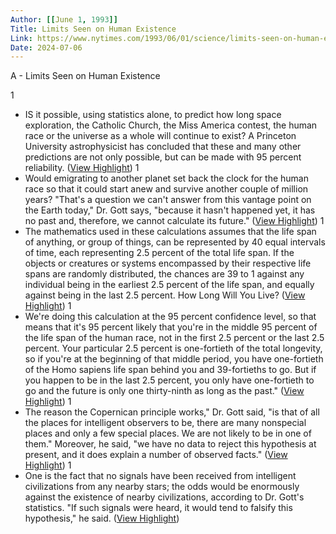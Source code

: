 ```yaml
---
Author: [[June 1, 1993]]
Title: Limits Seen on Human Existence
Link: https://www.nytimes.com/1993/06/01/science/limits-seen-on-human-existence.html
Date: 2024-07-06
---
```

A - Limits Seen on Human Existence

1
- IS it possible, using statistics alone, to predict how long space exploration, the Catholic Church, the Miss America contest, the human race or the universe as a whole will continue to exist? A Princeton University astrophysicist has concluded that these and many other predictions are not only possible, but can be made with 95 percent reliability. ([View Highlight](https://instapaper.com/read/1561356049/21532241))
1
- Would emigrating to another planet set back the clock for the human race so that it could start anew and survive another couple of million years?
  "That's a question we can't answer from this vantage point on the Earth today," Dr. Gott says, "because it hasn't happened yet, it has no past and, therefore, we cannot calculate its future." ([View Highlight](https://instapaper.com/read/1561356049/21532243))
1
- The mathematics used in these calculations assumes that the life span of anything, or group of things, can be represented by 40 equal intervals of time, each representing 2.5 percent of the total life span. If the objects or creatures or systems encompassed by their respective life spans are randomly distributed, the chances are 39 to 1 against any individual being in the earliest 2.5 percent of the life span, and equally against being in the last 2.5 percent. How Long Will You Live? ([View Highlight](https://instapaper.com/read/1561356049/21532244))
1
- We're doing this calculation at the 95 percent confidence level, so that means that it's 95 percent likely that you're in the middle 95 percent of the life span of the human race, not in the first 2.5 percent or the last 2.5 percent. Your particular 2.5 percent is one-fortieth of the total longevity, so if you're at the beginning of that middle period, you have one-fortieth of the Homo sapiens life span behind you and 39-fortieths to go. But if you happen to be in the last 2.5 percent, you only have one-fortieth to go and the future is only one thirty-ninth as long as the past." ([View Highlight](https://instapaper.com/read/1561356049/21532245))
1
- The reason the Copernican principle works," Dr. Gott said, "is that of all the places for intelligent observers to be, there are many nonspecial places and only a few special places. We are not likely to be in one of them."
  Moreover, he said, "we have no data to reject this hypothesis at present, and it does explain a number of observed facts." ([View Highlight](https://instapaper.com/read/1561356049/21532249))
1
- One is the fact that no signals have been received from intelligent civilizations from any nearby stars; the odds would be enormously against the existence of nearby civilizations, according to Dr. Gott's statistics. "If such signals were heard, it would tend to falsify this hypothesis," he said. ([View Highlight](https://instapaper.com/read/1561356049/21532250))
